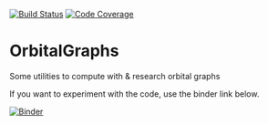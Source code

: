 [![Build Status](https://travis-ci.org/LaGuer/OrbitalGraphs.svg?branch=master)](https://travis-ci.org/LaGuer/OrbitalGraphs)
[![Code Coverage](https://codecov.io/github/LaGuer/OrbitalGraphs/coverage.svg?branch=master&token=)](https://codecov.io/gh/LaGuer/OrbitalGraphs)

# OrbitalGraphs

Some utilities to compute with & research orbital graphs

If you want to experiment with the code, use the binder link below.



[![Binder](https://mybinder.org/badge.svg)](https://mybinder.org/v2/gh/LaGuer/OrbitalGraphs/master)

